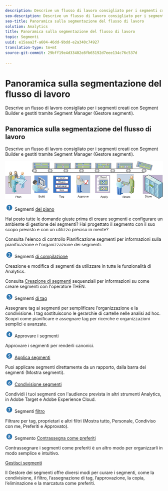 ```yaml
---
description: Descrive un flusso di lavoro consigliato per i segmenti creati con Segment Builder e gestiti tramite Segment Manager (Gestore segmenti).
seo-description: Descrive un flusso di lavoro consigliato per i segmenti creati con Segment Builder e gestiti tramite Segment Manager (Gestore segmenti).
seo-title: Panoramica sulla segmentazione del flusso di lavoro
solution: Analytics
title: Panoramica sulla segmentazione del flusso di lavoro
topic: Segmenti
uuid: e15aaa2f-a604-46dd-9bdd-e2a340c74927
translation-type: tm+mt
source-git-commit: 29bff19e4d33402e8fb65192d7eee134c76c537d

---
```



# Panoramica sulla segmentazione del flusso di lavoro

Descrive un flusso di lavoro consigliato per i segmenti creati con Segment Builder e gestiti tramite Segment Manager (Gestore segmenti).

## Panoramica sulla segmentazione del flusso di lavoro

Descrive un flusso di lavoro consigliato per i segmenti creati con Segment Builder e gestiti tramite Segment Manager (Gestore segmenti).

<!-- 

seg_workflow.xml

 -->

![](assets/seg_workflow.png)


![](assets/step1_icon.png) Segmenti [ del piano](/help/components/c-segmentation/c-segmentation-workflow/seg-plan.md)

Hai posto tutte le domande giuste prima di creare segmenti e configurare un ambiente di gestione dei segmenti? Hai progettato il segmento con il suo scopo previsto e con un utilizzo preciso in mente?

Consulta l'elenco di controllo Pianificazione segmenti per informazioni sulla pianificazione e l'organizzazione dei segmenti.

![](assets/step2_icon.png) Segmenti [di compilazione](/help/components/c-segmentation/c-segmentation-workflow/seg-build.md)

Creazione e modifica di segmenti da utilizzare in tutte le funzionalità di Analytics.

Consulta [Creazione di segmenti](/help/components/c-segmentation/c-segmentation-workflow/seg-sequential-build.md) sequenziali per informazioni su come creare segmenti con l'operatore THEN.

![](assets/step3_icon.png) Segmenti [ di tag](/help/components/c-segmentation/c-segmentation-workflow/seg-tag.md)

Assegnare tag ai segmenti per semplificare l’organizzazione e la condivisione. I tag sostituiscono le gerarchie di cartelle nelle analisi ad hoc. Scopri come pianificare e assegnare tag per ricerche e organizzazioni semplici e avanzate.

![](assets/step4_icon.png) Approvare i segmenti [](/help/components/c-segmentation/c-segmentation-workflow/seg-approve.md)

Approvare i segmenti per renderli canonici.

![](assets/step5_icon.png) [ Applica segmenti](/help/components/c-segmentation/c-segmentation-workflow/t-seg-apply.md)

Puoi applicare segmenti direttamente da un rapporto, dalla barra dei segmenti (Mostra segmenti).

![](assets/step6_icon.png) [ Condivisione segmenti](/help/components/c-segmentation/c-segmentation-workflow/t-seg-share.md)

Condividi i tuoi segmenti con l'audience prevista in altri strumenti Analytics, in Adobe Target e Adobe Experience Cloud.

![](assets/step7_icon.png) Segmenti [ filtro](/help/components/c-segmentation/c-segmentation-workflow/t-seg-filter.md)

Filtrare per tag, proprietari e altri filtri (Mostra tutto, Personale, Condiviso con me, Preferiti e Approvato).

![](assets/step8_icon.png) Segmento [ Contrassegna come preferiti](/help/components/c-segmentation/c-segmentation-workflow/t-seg-favorite.md)

Contrassegnare i segmenti come preferiti è un altro modo per organizzarli in modo semplice e intuitivo.

[Gestisci segmenti](/help/components/c-segmentation/c-segmentation-workflow/seg-manage.md)

Il Gestore dei segmenti offre diversi modi per curare i segmenti, come la condivisione, il filtro, l’assegnazione di tag, l’approvazione, la copia, l’eliminazione e la marcatura come preferiti.
